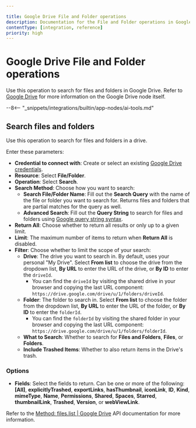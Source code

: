 ```yaml
---

title: Google Drive File and Folder operations
description: Documentation for the File and Folder operations in Google Drive node in n8n, a workflow automation platform. Includes details of operations and configuration, and links to examples and credentials information.
contentType: [integration, reference]
priority: high
---
```


# Google Drive File and Folder operations

Use this operation to search for files and folders in Google Drive. Refer to [Google Drive](/integrations/builtin/app-nodes/n8n-nodes-base.googledrive/index.md) for more information on the Google Drive node itself.

--8<-- "_snippets/integrations/builtin/app-nodes/ai-tools.md"

## Search files and folders

Use this operation to search for files and folders in a drive.

Enter these parameters:

- **Credential to connect with**: Create or select an existing [Google Drive credentials](/integrations/builtin/credentials/google/index.md).
- **Resource**: Select **File/Folder**.
- **Operation**: Select **Search**.
- **Search Method**: Choose how you want to search:
	- **Search File/Folder Name**: Fill out the **Search Query** with the name of the file or folder you want to search for. Returns files and folders that are partial matches for the query as well.
	- **Advanced Search**: Fill out the **Query String** to search for files and folders using [Google query string syntax](https://developers.google.com/drive/api/guides/search-files).
- **Return All**: Choose whether to return all results or only up to a given limit.
- **Limit**: The maximum number of items to return when **Return All** is disabled.
- **Filter**: Choose whether to limit the scope of your search:
	- **Drive**: The drive you want to search in. By default, uses your personal "My Drive". Select **From list** to choose the drive from the dropdown list, **By URL** to enter the URL of the drive, or **By ID** to enter the `driveId`. 
		- You can find the `driveId` by visiting the shared drive in your browser and copying the last URL component: `https://drive.google.com/drive/u/1/folders/driveId`.
	- **Folder**: The folder to search in. Select **From list** to choose the folder from the dropdown list, **By URL** to enter the URL of the folder, or **By ID** to enter the `folderId`. 
		- You can find the `folderId` by visiting the shared folder in your browser and copying the last URL component: `https://drive.google.com/drive/u/1/folders/folderId`.
	- **What to Search**: Whether to search for **Files and Folders**, **Files**, or **Folders**.
	- **Include Trashed Items**: Whether to also return items in the Drive's trash.


### Options

- **Fields**: Select the fields to return. Can be one or more of the following: **[All]**, **explicitlyTrashed**, **exportLinks**, **hasThumbnail**, **iconLink**, **ID**, **Kind**, **mimeType**, **Name**, **Permissions**, **Shared**, **Spaces**, **Starred**, **thumbnailLink**, **Trashed**, **Version**, or **webViewLink**.

Refer to the [Method: files.list | Google Drive](https://developers.google.com/drive/api/reference/rest/v2/files/list) API documentation for more information.

